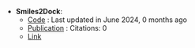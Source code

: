 - **Smiles2Dock**: 
	- [Code](https://github.com/rivas-lab/Smiles2Dock) : Last updated in June 2024, 0 months ago
	- [Publication](https://doi.org/10.48550/arXiv.2406.05738) : Citations: 0
	- [Link](https://huggingface.co/datasets/tlemenestrel/Smiles2Dock)
